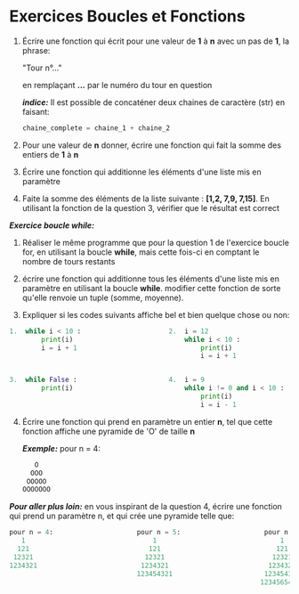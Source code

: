 # Exercices Boucles et Fonctions

1. Écrire une fonction qui écrit pour une valeur de **1** à **n** avec un pas de **1**, la phrase:

    "Tour n°..." 

    en remplaçant **...** par le numéro du tour en question

    _**indice:**_ Il est possible de concaténer deux chaines de caractère (str) en faisant:

    ```python
    chaine_complete = chaine_1 + chaine_2
    ```

2. Pour une valeur de **n** donner, écrire une fonction qui fait la somme des entiers de **1** à **n** 

3. Écrire une fonction qui additionne les éléments d'une liste mis en paramètre

4. Faite la somme des éléments de la liste suivante : **[1,2, 7,9, 7,15]**. En utilisant la fonction de la question 3, vérifier que le résultat est correct

_**Exercice boucle while:**_

1. Réaliser le même programme que pour la question 1 de l'exercice boucle for, en utilisant la boucle **while**, mais cette fois-ci en comptant le nombre de tours restants

2. écrire une fonction qui additionne tous les éléments d'une liste mis en paramètre en utilisant la boucle **while**. modifier cette fonction de sorte qu'elle renvoie un tuple (somme, moyenne).

3. Expliquer si les codes suivants affiche bel et bien quelque chose ou non:

```python
1.  while i < 10 :                      2.  i = 12
        print(i)                            while i < 10 :
        i = i + 1                               print(i)
                                                i = i + 1 


3.  while False :                       4.  i = 9
        print(i)                            while i != 0 and i < 10 :
                                                print(i)
                                                i = i - 1
```

4. Écrire une fonction qui prend en paramètre un entier **n**, tel que cette fonction affiche une pyramide de 'O' de taille **n**

    _**Exemple:**_ pour n = 4: 
    ```python
       O
      OOO
     OOOOO
    OOOOOOO
    ```

_**Pour aller plus loin:**_ en vous inspirant de la question 4, écrire une fonction qui prend un paramètre n, et qui crée une pyramide telle que:

```python
pour n = 4:                     pour n = 5:                     pour n = 6:
   1                                1                               1
  121                              121                             121
 12321                            12321                           12321
1234321                          1234321                         1234321
                                123454321                       123454321
                                                               12345654321
```
